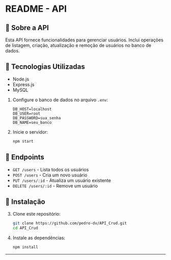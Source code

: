 # README - API

## 📌 Sobre a API
Esta API fornece funcionalidades para gerenciar usuários. Inclui operações de listagem, criação, atualização e remoção de usuários no banco de dados.

## 🚀 Tecnologias Utilizadas
- Node.js
- Express.js
- MySQL
  
1. Configure o banco de dados no arquivo `.env`:
   ```env
   DB_HOST=localhost
   DB_USER=root
   DB_PASSWORD=sua_senha
   DB_NAME=seu_banco
   ```

2. Inicie o servidor:
   ```sh
   npm start
   ```

## 📌 Endpoints
- `GET /users` - Lista todos os usuários
- `POST /users` - Cria um novo usuário
- `PUT /users/:id` - Atualiza um usuário existente
- `DELETE /users/:id` - Remove um usuário


## 🔧 Instalação
3. Clone este repositório:
   ```sh
   git clone https://github.com/pedro-dv/API_Crud.git
   cd API_Crud

    ```
4. Instale as dependências:
   ```sh
   npm install
---
